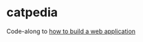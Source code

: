 # catpedia

Code-along to [how to build a web application](https://www.sohamkamani.com/golang/how-to-build-a-web-application/#full-stack-)

